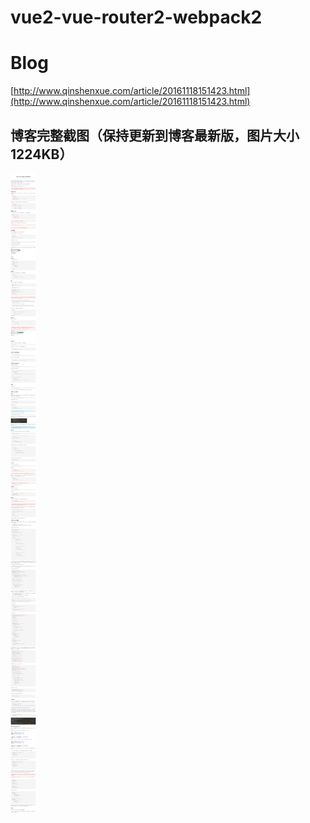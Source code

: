 # vue2-vue-router2-webpack2

# Blog
[http://www.qinshenxue.com/article/20161118151423.html](http://www.qinshenxue.com/article/20161118151423.html)

## 博客完整截图（保持更新到博客最新版，图片大小1224KB）

![](blog.png)